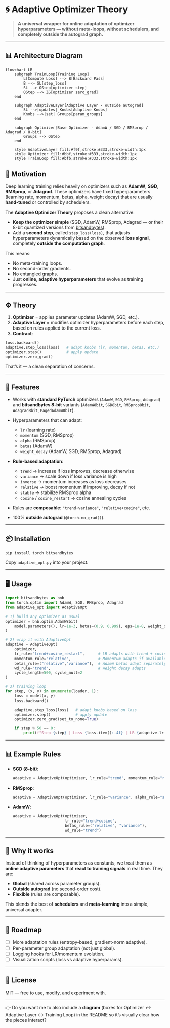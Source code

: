 
# 🌀 Adaptive Optimizer Theory

> **A universal wrapper for online adaptation of optimizer hyperparameters — without meta-loops, without schedulers, and completely outside the autograd graph.**

---

## 📊 Architecture Diagram

```mermaid
flowchart LR
    subgraph TrainLoop[Training Loop]
        L[Compute Loss] --> B[Backward Pass]
        B --> SL[step_loss]
        SL --> OStep[optimizer step]
        OStep --> ZG[optimizer zero_grad]
    end

    subgraph AdaptiveLayer[Adaptive Layer - outside autograd]
        SL -->|updates| Knobs[Adaptive Knobs]
        Knobs -->|set| Groups[param_groups]
    end

    subgraph Optimizer[Base Optimizer - AdamW / SGD / RMSprop / Adagrad / 8-bit]
        Groups --> OStep
    end

    style AdaptiveLayer fill:#f9f,stroke:#333,stroke-width:1px
    style Optimizer fill:#bbf,stroke:#333,stroke-width:1px
    style TrainLoop fill:#bfb,stroke:#333,stroke-width:1px
```

## 🚀 Motivation

Deep learning training relies heavily on optimizers such as **AdamW**, **SGD**, **RMSprop**, or **Adagrad**. These optimizers have fixed hyperparameters (learning rate, momentum, betas, alpha, weight decay) that are usually **hand-tuned** or controlled by schedulers.

The **Adaptive Optimizer Theory** proposes a clean alternative:

* **Keep the optimizer simple** (SGD, AdamW, RMSprop, Adagrad — or their 8-bit quantized versions from [bitsandbytes](https://github.com/TimDettmers/bitsandbytes)).
* Add a **second step**, called `step_loss(loss)`, that adjusts hyperparameters dynamically based on the observed **loss signal**, completely **outside the computation graph**.

This means:

* No meta-training loops.
* No second-order gradients.
* No entangled graphs.
* Just **online, adaptive hyperparameters** that evolve as training progresses.

---

## ⚙️ Theory

1. **Optimizer** = applies parameter updates (AdamW, SGD, etc.).
2. **Adaptive Layer** = modifies optimizer hyperparameters before each step, based on rules applied to the current loss.
3. **Contract**:

```python
loss.backward()
adaptive.step_loss(loss)   # adapt knobs (lr, momentum, betas, etc.)
optimizer.step()           # apply update
optimizer.zero_grad()
```

That’s it — a clean separation of concerns.

---

## 🔧 Features

* Works with **standard PyTorch** optimizers (`AdamW`, `SGD`, `RMSprop`, `Adagrad`) and **bitsandbytes 8-bit** variants (`AdamW8bit`, `SGD8bit`, `RMSprop8bit`, `Adagrad8bit`, `PagedAdamW8bit`).
* Hyperparameters that can adapt:

  * `lr` (learning rate)
  * `momentum` (SGD, RMSprop)
  * `alpha` (RMSprop)
  * `betas` (AdamW)
  * `weight_decay` (AdamW, SGD, RMSprop, Adagrad)
* **Rule-based adaptation**:

  * `trend` → increase if loss improves, decrease otherwise
  * `variance` → scale down if loss variance is high
  * `inverse` → momentum increases as loss decreases
  * `relative` → boost momentum if improving, decay if not
  * `stable` → stabilize RMSprop alpha
  * `cosine` / `cosine_restart` → cosine annealing cycles
* Rules are **composable**: `"trend+variance"`, `"relative+cosine"`, etc.
* 100% **outside autograd** (`@torch.no_grad()`).

---

## 📦 Installation

```bash
pip install torch bitsandbytes
```

Copy `adaptive_opt.py` into your project.

---

## 🖥️ Usage

```python
import bitsandbytes as bnb
from torch.optim import AdamW, SGD, RMSprop, Adagrad
from adaptive_opt import AdaptiveOpt

# 1) build any optimizer as usual
optimizer = bnb.optim.AdamW8bit(
    model.parameters(), lr=1e-3, betas=(0.9, 0.999), eps=1e-8, weight_decay=0.01
)

# 2) wrap it with AdaptiveOpt
adaptive = AdaptiveOpt(
    optimizer,
    lr_rule="trend+cosine_restart",      # LR adapts with trend + cosine restarts
    momentum_rule="relative",            # Momentum adapts if available
    betas_rule=("relative","variance"),  # AdamW betas adapt separately
    wd_rule="trend",                     # Weight decay adapts
    cycle_length=500, cycle_mult=2
)

# 3) training loop
for step, (x, y) in enumerate(loader, 1):
    loss = model(x, y)
    loss.backward()

    adaptive.step_loss(loss)   # adapt knobs based on loss
    optimizer.step()           # apply update
    optimizer.zero_grad(set_to_none=True)

    if step % 50 == 0:
        print(f"Step {step} | Loss {loss.item():.4f} | LR {adaptive.lr:.6f}")
```

---

## 📊 Example Rules

* **SGD (8-bit)**:

  ```python
  adaptive = AdaptiveOpt(optimizer, lr_rule="trend", momentum_rule="relative")
  ```

* **RMSprop**:

  ```python
  adaptive = AdaptiveOpt(optimizer, lr_rule="variance", alpha_rule="stable")
  ```

* **AdamW**:

  ```python
  adaptive = AdaptiveOpt(optimizer,
                         lr_rule="trend+cosine",
                         betas_rule=("relative", "variance"),
                         wd_rule="trend")
  ```

---

## 🧪 Why it works

Instead of thinking of hyperparameters as constants, we treat them as **online adaptive parameters** that **react to training signals** in real time. They are:

* **Global** (shared across parameter groups).
* **Outside autograd** (no second-order cost).
* **Flexible** (rules are composable).

This blends the best of **schedulers** and **meta-learning** into a simple, universal adapter.

---

## 📖 Roadmap

* [ ] More adaptation rules (entropy-based, gradient-norm adaptive).
* [ ] Per-parameter group adaptation (not just global).
* [ ] Logging hooks for LR/momentum evolution.
* [ ] Visualization scripts (loss vs adaptive hyperparams).

---

## 📜 License

MIT — free to use, modify, and experiment with.

---

👉 Do you want me to also include a **diagram** (boxes for Optimizer ↔ Adaptive Layer ↔ Training Loop) in the README so it’s visually clear how the pieces interact?
